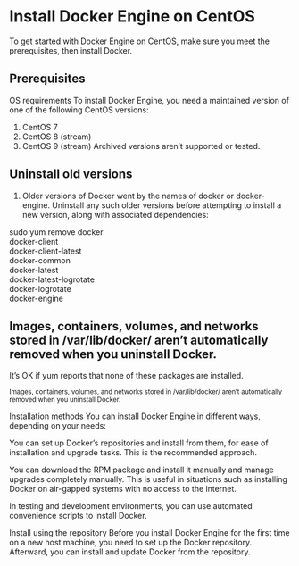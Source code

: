# Install Docker Engine on CentOS
To get started with Docker Engine on CentOS, make sure you meet the prerequisites, then install Docker.

## Prerequisites
OS requirements
To install Docker Engine, you need a maintained version of one of the following CentOS versions:
1. CentOS 7
2. CentOS 8 (stream)
3. CentOS 9 (stream)
Archived versions aren’t supported or tested.

## Uninstall old versions
1. Older versions of Docker went by the names of docker or docker-engine. Uninstall any such older versions before attempting to install a new version, along with associated dependencies:

 sudo yum remove docker \
                  docker-client \
                  docker-client-latest \
                  docker-common \
                  docker-latest \
                  docker-latest-logrotate \
                  docker-logrotate \
                  docker-engine
                  
## Images, containers, volumes, and networks stored in /var/lib/docker/ aren’t automatically removed when you uninstall Docker.
It’s OK if yum reports that none of these packages are installed.

<sub> Images, containers, volumes, and networks stored in /var/lib/docker/ aren’t automatically removed when you uninstall Docker.

Installation methods
You can install Docker Engine in different ways, depending on your needs:

You can set up Docker’s repositories and install from them, for ease of installation and upgrade tasks. This is the recommended approach.

You can download the RPM package and install it manually and manage upgrades completely manually. This is useful in situations such as installing Docker on air-gapped systems with no access to the internet.

In testing and development environments, you can use automated convenience scripts to install Docker.

Install using the repository
Before you install Docker Engine for the first time on a new host machine, you need to set up the Docker repository. Afterward, you can install and update Docker from the repository. </sub>



